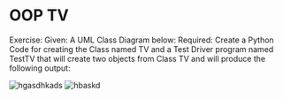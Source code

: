# OOP TV
 Exercise:
Given: A UML Class Diagram below:
Required: Create a Python Code for creating the Class named TV and a Test Driver program named TestTV that will create two objects from Class TV and will produce the following output:

![hgasdhkads](https://github.com/FrancisIvanBMarquez/OOP-TV/assets/131366293/dc46b364-a233-41c9-87b2-56d64f1a787a)
![hbaskd](https://github.com/FrancisIvanBMarquez/OOP-TV/assets/131366293/035420c1-bfa6-4d47-a474-b3f5b09a29ea)
